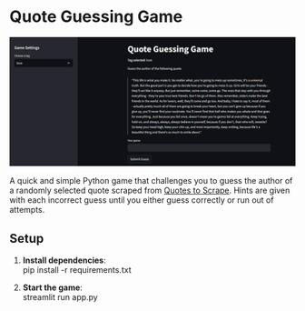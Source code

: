 # Quote Guessing Game

![alt text](image.png)

A quick and simple Python game that challenges you to guess the author of a randomly selected quote scraped from [Quotes to Scrape](https://quotes.toscrape.com). Hints are given with each incorrect guess until you either guess correctly or run out of attempts.

## Setup

1. **Install dependencies**:  
   pip install -r requirements.txt  

2. **Start the game**:  
   streamlit run app.py



